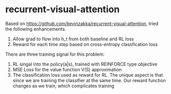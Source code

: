 # recurrent-visual-attention
Based on https://github.com/kevinzakka/recurrent-visual-attention, tried the following enhancements.
1. Allow grad to flow into h_t from both baseline and RL loss
2. Reward for each time step based on cross-entropy classfication loss

There are three training signal for this problem:
1. RL singal into the policy(a|s), trained with REINFORCE type objective
2. MSE Loss for the value function V(S) approximation
3. The classification loss used as reward for RL. The unique aspect is that since we are training the classifier at the same time. Our reward function changes as we train, which complicates training
